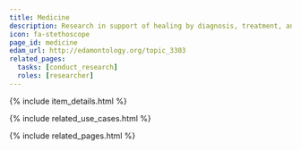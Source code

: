 ```yaml
---
title: Medicine
description: Research in support of healing by diagnosis, treatment, and prevention of disease.
icon: fa-stethoscope
page_id: medicine
edam_url: http://edamontology.org/topic_3303
related_pages: 
  tasks: [conduct_research]
  roles: [researcher]
---
```

{% include item_details.html %}

{% include related_use_cases.html %}

{% include related_pages.html %}
